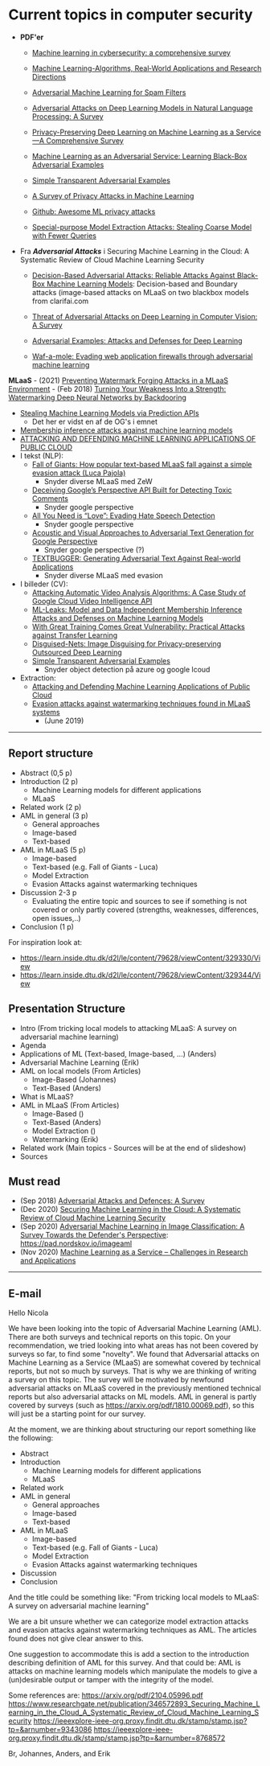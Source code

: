 # Current topics in computer security

- **PDF'er**
  - [Machine learning in cybersecurity: a comprehensive survey](https://learn.inside.dtu.dk/d2l/le/content/79628/viewContent/329743/View)
  - [Machine Learning-Algorithms, Real‑World Applications and Research Directions](https://learn.inside.dtu.dk/d2l/le/content/79628/viewContent/329744/View)
  - [Adversarial Machine Learning for Spam Filters](http://people.cst.cmich.edu/liao1q/papers/amlspam.pdf)
  - [Adversarial Attacks on Deep Learning Models in Natural
Language Processing: A Survey](https://arxiv.org/pdf/1901.06796.pdf)
  - [Privacy-Preserving Deep Learning on Machine
Learning as a Service—A Comprehensive Survey](https://ieeexplore.ieee.org/stamp/stamp.jsp?tp=&arnumber=9194237)
  - [Machine Learning as an Adversarial Service: Learning Black-Box Adversarial Examples](https://www.semanticscholar.org/paper/Machine-Learning-as-an-Adversarial-Service%3A-Hayes-Danezis/dd265843936c8dfdfba1517e1fd1ae15722e6bd4)

  - [Simple Transparent Adversarial Examples](https://arxiv.org/pdf/2105.09685.pdf)
  - [A Survey of Privacy Attacks in Machine Learning](https://arxiv.org/pdf/2007.07646.pdf)
  - [Github: Awesome ML privacy attacks](https://github.com/stratosphereips/awesome-ml-privacy-attacks)
  - [Special-purpose Model Extraction Attacks:
Stealing Coarse Model with Fewer Queries](https://findit.dtu.dk/en/catalog/2612513804)
    
- Fra ***Adversarial Attacks*** i Securing Machine Learning in the Cloud: A Systematic Review of Cloud Machine Learning Security
  - [Decision-Based Adversarial Attacks: Reliable Attacks Against Black-Box Machine Learning Models](https://arxiv.org/pdf/1712.04248.pdf): Decision-based and Boundary attacks (image-based attacks on MLaaS on two blackbox models from clarifai.com

  - [Threat of Adversarial Attacks on Deep Learning in Computer Vision: A Survey](https://ieeexplore-ieee-org.proxy.findit.dtu.dk/stamp/stamp.jsp?tp=&arnumber=8294186)
  - [Adversarial Examples: Attacks and Defenses for Deep Learning](https://arxiv.org/pdf/1712.07107.pdf)
  - [Waf-a-mole: Evading web application firewalls through adversarial machine learning](https://dl-acm-org.proxy.findit.dtu.dk/doi/pdf/10.1145/3341105.3373962)

**MLaaS**
    - (2021) [Preventing Watermark Forging Attacks in a MLaaS Environment](https://scitepress.org/Link.aspx?doi=10.5220/0010560602950306)
    - (Feb 2018) [Turning Your Weakness Into a Strength: Watermarking Deep Neural Networks by Backdooring](https://arxiv.org/abs/1802.04633)
- [Stealing Machine Learning Models via Prediction APIs](https://arxiv.org/pdf/1609.02943.pdf)
    - Det her er vidst en af de OG's i emnet
- [Membership inference attacks against machine learning models](https://www.cs.cornell.edu/~shmat/shmat_oak17.pdf)
- [ATTACKING AND DEFENDING MACHINE LEARNING APPLICATIONS OF PUBLIC CLOUD](https://arxiv.org/pdf/2008.02076.pdf)
- I tekst (NLP): 
    - [Fall of Giants: How popular text-based MLaaS fall against a simple evasion attack (Luca Pajola)](https://arxiv.org/pdf/2104.05996.pdf)
        - Snyder diverse MLaaS med ZeW
    - [Deceiving Google’s Perspective API Built for Detecting Toxic Comments](https://arxiv.org/pdf/1702.08138.pdf)
        - Snyder google perspective
    - [All You Need is “Love”: Evading Hate Speech Detection](https://arxiv.org/pdf/1808.09115.pdf)
        - Snyder google perspective
    - [Acoustic and Visual Approaches to Adversarial Text Generation for Google Perspective](https://ieeexplore.ieee.org/document/9071126)
        - Snyder google perspective (?)
    - [TEXTBUGGER: Generating Adversarial Text Against Real-world Applications](https://arxiv.org/pdf/1812.05271.pdf)
        - Snyder diverse MLaaS med evasion
- I billeder (CV): 
    - [Attacking Automatic Video Analysis Algorithms: A Case Study of Google Cloud Video Intelligence API](https://arxiv.org/pdf/1708.04301.pdf)
    - [ML-Leaks: Model and Data Independent Membership Inference Attacks and Defenses on Machine Learning Models](https://arxiv.org/pdf/1806.01246.pdf)
    - [With Great Training Comes Great Vulnerability: Practical Attacks against Transfer Learning](https://www.usenix.org/system/files/conference/usenixsecurity18/sec18-wang.pdf)
    - [Disguised-Nets: Image Disguising for Privacy-preserving Outsourced Deep Learning](https://arxiv.org/pdf/1902.01878.pdf)
    - [Simple Transparent Adversarial Examples](https://findit.dtu.dk/en/catalog/2689044810)
      - Snyder object detection på azure og google lcoud
- Extraction:
    - [Attacking and Defending Machine Learning Applications of Public Cloud](https://ieeexplore-ieee-org.proxy.findit.dtu.dk/document/9311938)
    - [Evasion attacks against watermarking techniques found in MLaaS systems](https://ieeexplore-ieee-org.proxy.findit.dtu.dk/stamp/stamp.jsp?tp=&arnumber=8768572)
      - (June 2019)
---
## Report structure

- Abstract (0,5 p)
- Introduction (2 p)
    - Machine Learning models for different applications
    - MLaaS
- Related work (2 p)
- AML in general (3 p)
    - General approaches
    - Image-based
    - Text-based
- AML in MLaaS (5 p)
    - Image-based
    - Text-based (e.g. Fall of Giants - Luca)
    - Model Extraction
    - Evasion Attacks against watermarking techniques
- Discussion 2-3 p
    - Evaluating the entire topic and sources to see if something is not covered or only partly covered (strengths, weaknesses, differences, open issues,..)
- Conclusion (1 p)

For inspiration look at:
- https://learn.inside.dtu.dk/d2l/le/content/79628/viewContent/329330/View
- https://learn.inside.dtu.dk/d2l/le/content/79628/viewContent/329344/View

## Presentation Structure

- Intro (From tricking local models to attacking MLaaS: A survey on adversarial machine learning)
- Agenda
- Applications of ML (Text-based, Image-based, ...) (Anders)
- Adversarial Machine Learning (Erik)
- AML on local models (From Articles)
    - Image-Based (Johannes)
    - Text-Based (Anders)
- What is MLaaS?
- AML in MLaaS (From Articles)
    - Image-Based ()
    - Text-Based (Anders)
    - Model Extraction ()
    - Watermarking (Erik)
- Related work (Main topics - Sources will be at the end of slideshow)
- Sources


## Must read

- (Sep 2018) [Adversarial Attacks and Defences: A Survey](https://arxiv.org/pdf/1810.00069.pdf)
- (Dec 2020) [Securing Machine Learning in the Cloud: A Systematic Review of Cloud Machine Learning Security](https://www.researchgate.net/publication/346572893_Securing_Machine_Learning_in_the_Cloud_A_Systematic_Review_of_Cloud_Machine_Learning_Security)
- (Sep 2020) [Adversarial Machine Learning in Image Classification: A Survey Towards the Defender's Perspective](https://arxiv.org/abs/2009.03728): https://pad.nordskov.io/imageaml
- (Nov 2020) [Machine Learning as a Service – Challenges in Research and Applications](https://www.researchgate.net/publication/346471896_Machine_Learning_as_a_Service_-_Challenges_in_Research_and_Applications)

---
## E-mail

Hello Nicola

We have been looking into the topic of Adversarial Machine Learning (AML). There are both surveys and technical reports on this topic.
On your recommendation, we tried looking into what areas has not been covered by surveys so far, to find some "novelty". We found that Adversarial attacks on Machine Learning as a Service (MLaaS) are somewhat covered by technical reports, but not so much by surveys. That is why we are thinking of writing a survey on this topic.
The survey will be motivated by newfound adversarial attacks on MLaaS covered in the previously mentioned technical reports but also adversarial attacks on ML models. AML in general is partly covered by surveys (such as https://arxiv.org/pdf/1810.00069.pdf), so this will just be a starting point for our survey.

At the moment, we are thinking about structuring our report something like the following:

- Abstract
- Introduction
    - Machine Learning models for different applications
    - MLaaS
- Related work
- AML in general
    - General approaches
    - Image-based
    - Text-based
- AML in MLaaS
    - Image-based
    - Text-based (e.g. Fall of Giants - Luca)
    - Model Extraction
    - Evasion Attacks against watermarking techniques
- Discussion
- Conclusion

And the title could be something like: "From tricking local models to MLaaS: A survey on adversarial machine learning"

We are a bit unsure whether we can categorize model extraction attacks and evasion attacks against watermarking techniques as AML. The articles found does not give clear answer to this.

One suggestion to accommodate this is add a section to the introduction describing definition of AML for this survey. And that could be: AML is attacks on machine learning models which manipulate the models to give a (un)desirable output or tamper with the integrity of the model. 

Some references are:
https://arxiv.org/pdf/2104.05996.pdf
https://www.researchgate.net/publication/346572893_Securing_Machine_Learning_in_the_Cloud_A_Systematic_Review_of_Cloud_Machine_Learning_Security
https://ieeexplore-ieee-org.proxy.findit.dtu.dk/stamp/stamp.jsp?tp=&arnumber=9343086
https://ieeexplore-ieee-org.proxy.findit.dtu.dk/stamp/stamp.jsp?tp=&arnumber=8768572

Br,
Johannes, Anders, and Erik
